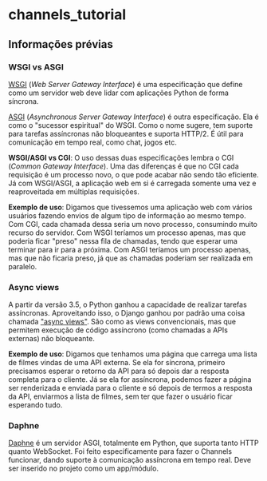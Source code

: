 # channels_tutorial

## Informações prévias

### WSGI vs ASGI

[WSGI](https://wsgi.readthedocs.io/en/latest/what.html) (_Web Server Gateway Interface_) é uma especificação que define como um servidor web deve lidar com aplicações Python de forma síncrona.

[ASGI](https://asgi.readthedocs.io/en/latest/) (_Asynchronous Server Gateway Interface_) é outra especificação. Ela é como o "sucessor espiritual" do WSGI. Como o nome sugere, tem suporte para tarefas assíncronas não bloqueantes e suporta HTTP/2. É útil para comunicação em tempo real, como chat, jogos etc.

**WSGI/ASGI vs CGI**: O uso dessas duas especificações lembra o CGI (_Common Gateway Interface_). Uma das diferenças é que no CGI cada requisição é um processo novo, o que pode acabar não sendo tão eficiente. Já com WSGI/ASGI, a aplicação web em si é carregada somente uma vez e reaproveitada em múltiplas requisições.

**Exemplo de uso**: Digamos que tivessemos uma aplicação web com vários usuários fazendo envios de algum tipo de informação ao mesmo tempo. Com CGI, cada chamada dessa seria um novo processo, consumindo muito recurso do servidor. Com WSGI teríamos um processo apenas, mas que poderia ficar "preso" nessa fila de chamadas, tendo que esperar uma terminar para ir para a próxima. Com ASGI teríamos um processo apenas, mas que não ficaria preso, já que as chamadas poderiam ser realizada em paralelo.

### Async views

A partir da versão 3.5, o Python ganhou a capacidade de realizar tarefas assíncronas. Aproveitando isso, o Django ganhou por padrão uma coisa chamada ["async views"](https://docs.djangoproject.com/en/5.0/topics/async/). São como as views convencionais, mas que permitem execução de código assíncrono (como chamadas a APIs externas) não bloqueante.

**Exemplo de uso**: Digamos que tenhamos uma página que carrega uma lista de filmes vindas de uma API externa. Se ela for síncrona, primeiro precisamos esperar o retorno da API para só depois dar a resposta completa para o cliente. Já se ela for assíncrona, podemos fazer a página ser renderizada e enviada para o cliente e só depois de termos a resposta da API, enviarmos a lista de filmes, sem ter que fazer o usuário ficar esperando tudo.

### Daphne
[Daphne](https://docs.djangoproject.com/en/5.0/howto/deployment/asgi/daphne/) é um servidor ASGI, totalmente em Python, que suporta tanto HTTP quanto WebSocket. Foi feito especificamente para fazer o Channels funcionar, dando suporte à comunicação assíncrona em tempo real. Deve ser inserido no projeto como um app/módulo.